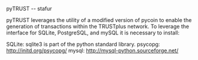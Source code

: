 pyTRUST -- stafur

pyTRUST leverages the utility of a modified version of pycoin to enable the generation of transactions within the TRUSTplus network. To leverage the interface for SQLite, PostgreSQL, and mySQL it is necessary to install:

SQLite: sqlite3 is part of the python standard library.
psycopg: http://initd.org/psycopg/
mysql: http://mysql-python.sourceforge.net/

